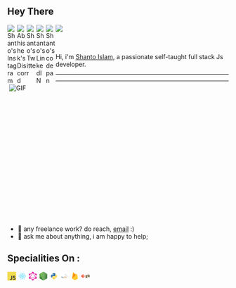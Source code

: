 <h2 >Hey There</h2> 

<a href="https://www.instagram.com//">
  <img align="left" alt="Shanto's Instagram" width="22px" src="https://raw.githubusercontent.com/hussainweb/hussainweb/main/icons/instagram.png" />
</a>
<a href="https://discord.gg/">
  <img align="left" alt="Abhishek's Discord" width="22px" src="https://raw.githubusercontent.com/peterthehan/peterthehan/master/assets/discord.svg" />
</a>
<a href="https://twitter.com/">
  <img align="left" alt="Shanto's Twitter" width="22px" src="https://raw.githubusercontent.com/peterthehan/peterthehan/master/assets/twitter.svg" />
</a>
<a href="https://www.linkedin.com/in//">
  <img align="left" alt="Shanto's LinkedIN" width="22px" src="https://raw.githubusercontent.com/peterthehan/peterthehan/master/assets/linkedin.svg" />
</a>
<a href="https://www.linkedin.com/in//">
  <img align="left" alt="Shanto's codepan" width="22px" src="https://raw.githubusercontent.com/shantoislam6/rawfile/main/codepan.png?token=GHSAT0AAAAAABXJQ3RLD3KRORJLO2AR63PMYYIVQXQ" />
</a>

![](https://page-views.glitch.me/badge?page_id=shantoislam6.visitor-badge)

<br />

Hi, i'm [Shanto Islam](), a passionate self-taught full stack Js developer. 
<hr>

  <img align="right" alt="GIF" src="https://raw.githubusercontent.com/shantoislam6/shantoislam6/main/code.gif?raw=true" width="500" height="320" />
<hr>
<h2></h2>

- 💼 any freelance work? do reach, [email](mailto:ishanto412@gmail.com) :)
- 💬 ask me about anything, i am happy to help;

<h2></h2>
<h2>Specialities On :  </h2>  

<code><img height="20" src="https://raw.githubusercontent.com/github/explore/80688e429a7d4ef2fca1e82350fe8e3517d3494d/topics/javascript/javascript.png"></code>
<code><img height="20" src="https://raw.githubusercontent.com/github/explore/80688e429a7d4ef2fca1e82350fe8e3517d3494d/topics/react/react.png"></code>
<code><img height="20" src="https://raw.githubusercontent.com/github/explore/5c058a388828bb5fde0bcafd4bc867b5bb3f26f3/topics/graphql/graphql.png"></code>
<code><img height="20" src="https://raw.githubusercontent.com/github/explore/80688e429a7d4ef2fca1e82350fe8e3517d3494d/topics/nodejs/nodejs.png"></code>
<code><img height="20" src="https://raw.githubusercontent.com/github/explore/80688e429a7d4ef2fca1e82350fe8e3517d3494d/topics/python/python.png"></code>
<code><img height="20" src="https://raw.githubusercontent.com/github/explore/80688e429a7d4ef2fca1e82350fe8e3517d3494d/topics/mysql/mysql.png"></code>
<code><img height="20" src="https://raw.githubusercontent.com/github/explore/80688e429a7d4ef2fca1e82350fe8e3517d3494d/topics/firebase/firebase.png"></code>
<code><img height="20" src="https://raw.githubusercontent.com/github/explore/80688e429a7d4ef2fca1e82350fe8e3517d3494d/topics/git/git.png"></code>

<h2></h2>

